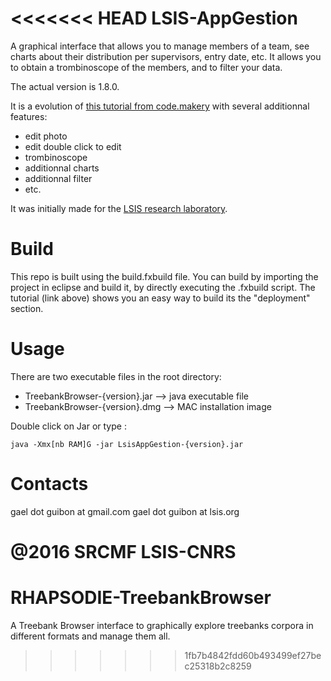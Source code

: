 <<<<<<< HEAD
LSIS-AppGestion
===============

A graphical interface that allows you to manage members of a team, see charts about their distribution per supervisors, entry date, etc. It allows you to obtain a trombinoscope of the members, and to filter your data.

The actual version is 1.8.0.

It is a evolution of [this tutorial from code.makery](http://code.makery.ch/library/javafx-8-tutorial/ "code.makery tutorial") with several additionnal features:
- edit photo
- edit double click to edit
- trombinoscope
- additionnal charts
- additionnal filter
- etc.

It was initially made for the [LSIS research laboratory](http://www.lsis.org/ "lsis home page").


# Build

This repo is built using the build.fxbuild file. You can build by importing the project in eclipse and build it, by directly executing the .fxbuild script.
The tutorial (link above) shows you an easy way to build its the "deployment" section.

# Usage

There are two executable files in the root directory:
- TreebankBrowser-{version}.jar --> java executable file
- TreebankBrowser-{version}.dmg --> MAC installation image

Double click on Jar or type :

```
java -Xmx[nb RAM]G -jar LsisAppGestion-{version}.jar
```

# Contacts

gael dot guibon at gmail.com
gael dot guibon at lsis.org

@2016 SRCMF LSIS-CNRS
=======
# RHAPSODIE-TreebankBrowser
A Treebank Browser interface to graphically explore treebanks corpora in different formats and manage them all.
>>>>>>> 1fb7b4842fdd60b493499ef27bec25318b2c8259
